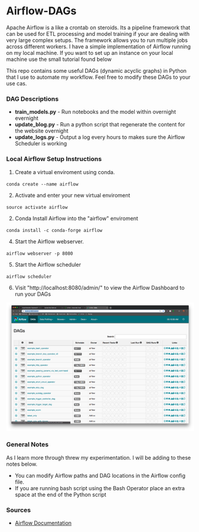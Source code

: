# Airflow-DAGs

Apache Airflow is a like a crontab on steroids. Its a pipeline framework that can be used for ETL processing and model training if your are dealing with very large complex setups. The framework allows you to run multiple jobs across different workers. I have a simple implementation of Airflow running on my local machine. If you want to set up an instance on your local machine use the small tutorial found below

This repo contains some useful DAGs (dynamic acyclic graphs) in Python that I use to automate my workflow. Feel free to modify these DAGs to your use cas.

### DAG Descriptions

- **train_models.py** - Run notebooks and the model within overnight evernight
- **update_blog.py** - Run a python script that regenerate the content for the website overnight
- **update_logs.py** - Output a log every hours to makes sure the Airflow Scheduler is working

### Local Airflow Setup Instructions

1. Create a virtual enviroment using conda.

`conda create --name airflow`

2. Activate and enter your new virtual enviroment

`source activate airflow`

2. Conda Install Airflow into the "airflow" enviroment

`conda install -c conda-forge airflow`

4. Start the Airflow webserver.

`airflow webserver -p 8080`

5. Start the Airflow scheduler

`airflow scheduler`

6. Visit "http://localhost:8080/admin/" to view the Airflow Dashboard to run your DAGs

![Image](./Images/local_airflow.png)

### General Notes

As I learn more through threw my experimentation. I will be adding to these notes below.

- You can modify Airflow paths and DAG locations in the Airflow config file.
- If you are running bash script using the Bash Operator place an extra space at the end of the Python script


### Sources

- [Airflow Documentation](https://airflow.apache.org/)
